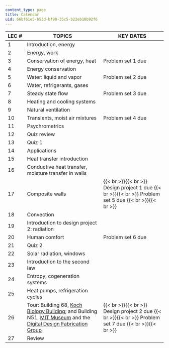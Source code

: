 ```yaml
---
content_type: page
title: Calendar
uid: 66bf61e5-b53d-bf98-35c5-b22eb10b92f6
---
```


| LEC # | TOPICS | KEY DATES |
| --- | --- | --- |
| 1 | Introduction, energy | &nbsp; |
| 2 | Energy, work | &nbsp; |
| 3 | Conservation of energy, heat | Problem set 1 due |
| 4 | Energy conservation | &nbsp; |
| 5 | Water: liquid and vapor | Problem set 2 due |
| 6 | Water, refrigerants, gases | &nbsp; |
| 7 | Steady state flow | Problem set 3 due |
| 8 | Heating and cooling systems | &nbsp; |
| 9 | Natural ventilation | &nbsp; |
| 10 | Transients, moist air mixtures | Problem set 4 due |
| 11 | Psychrometrics | &nbsp; |
| 12 | Quiz review | &nbsp; |
| 13 | Quiz 1 | &nbsp; |
| 14 | Applications | &nbsp; |
| 15 | Heat transfer introduction | &nbsp; |
| 16 | Conductive heat transfer, moisture transfer in walls | &nbsp; |
| 17 | Composite walls |  {{< br >}}{{< br >}} Design project 1 due {{< br >}}{{< br >}} Problem set 5 due {{< br >}}{{< br >}}  |
| 18 | Convection | &nbsp; |
| 19 | Introduction to design project 2: radiation | &nbsp; |
| 20 | Human comfort | Problem set 6 due |
| 21 | Quiz 2 | &nbsp; |
| 22 | Solar radiation, windows | &nbsp; |
| 23 | Introduction to the second law | &nbsp; |
| 24 | Entropy, cogeneration systems | &nbsp; |
| 25 | Heat pumps, refrigeration cycles | &nbsp; |
| 26 | Tour: Building 68, [Koch Biology Building](http://whereis.mit.edu/?go=68); and Building N51, [MIT Museum](http://web.mit.edu/museum/) and the [Digital Design Fabrication Group](http://ddf.mit.edu/) |  {{< br >}}{{< br >}} Design project 2 due {{< br >}}{{< br >}} Problem set 7 due {{< br >}}{{< br >}}  |
| 27 | Review |